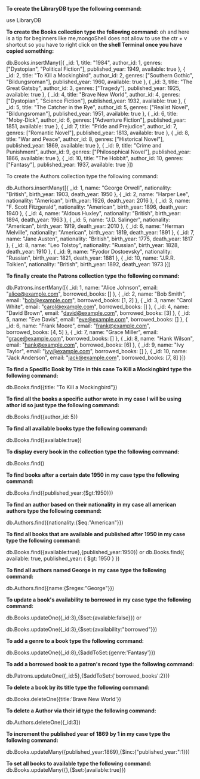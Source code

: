 **To create the LibraryDB type the following command:**

use LibraryDB
<!-- if for some reason you get a reference error use showdbs then useLibrary again but with space between use and Library this time -->

**To create the Books collection type the following command:**
 oh and here is a tip for beginners like me,mongoShell does not allow to use the ctr + v shortcut so you have to right click on **the shell Terminal once you have copied something:**

db.Books.insertMany([{ _id: 1, title: "1984", author_id: 1, genres: ["Dystopian", "Political Fiction"], published_year: 1949, available: true }, { _id: 2, title: "To Kill a Mockingbird", author_id: 2, genres: ["Southern Gothic", "Bildungsroman"], published_year: 1960, available: true }, { _id: 3, title: "The Great Gatsby", author_id: 3, genres: ["Tragedy"], published_year: 1925, available: true }, { _id: 4, title: "Brave New World", author_id: 4, genres: ["Dystopian", "Science Fiction"], published_year: 1932, available: true }, { _id: 5, title: "The Catcher in the Rye", author_id: 5, genres: ["Realist Novel", "Bildungsroman"], published_year: 1951, available: true }, { _id: 6, title: "Moby-Dick", author_id: 6, genres: ["Adventure Fiction"], published_year: 1851, available: true }, { _id: 7, title: "Pride and Prejudice", author_id: 7, genres: ["Romantic Novel"], published_year: 1813, available: true }, { _id: 8, title: "War and Peace", author_id: 8, genres: ["Historical Novel"], published_year: 1869, available: true }, { _id: 9, title: "Crime and Punishment", author_id: 9, genres: ["Philosophical Novel"], published_year: 1866, available: true }, { _id: 10, title: "The Hobbit", author_id: 10, genres: ["Fantasy"], published_year: 1937, available: true }])

To create the Authors collection type the following command:

db.Authors.insertMany([{ _id: 1, name: "George Orwell", nationality: "British", birth_year: 1903, death_year: 1950 }, { _id: 2, name: "Harper Lee", nationality: "American", birth_year: 1926, death_year: 2016 }, { _id: 3, name: "F. Scott Fitzgerald", nationality: "American", birth_year: 1896, death_year: 1940 }, { _id: 4, name: "Aldous Huxley", nationality: "British", birth_year: 1894, death_year: 1963 }, { _id: 5, name: "J.D. Salinger", nationality: "American", birth_year: 1919, death_year: 2010 }, { _id: 6, name: "Herman Melville", nationality: "American", birth_year: 1819, death_year: 1891 }, { _id: 7, name: "Jane Austen", nationality: "British", birth_year: 1775, death_year: 1817 }, { _id: 8, name: "Leo Tolstoy", nationality: "Russian", birth_year: 1828, death_year: 1910 }, { _id: 9, name: "Fyodor Dostoevsky", nationality: "Russian", birth_year: 1821, death_year: 1881 }, { _id: 10, name: "J.R.R. Tolkien", nationality: "British", birth_year: 1892, death_year: 1973 }])

**To finally create the Patrons collection type the following command:**

db.Patrons.insertMany([{ _id: 1, name: "Alice Johnson", email: "alice@example.com", borrowed_books: [] }, { _id: 2, name: "Bob Smith", email: "bob@example.com", borrowed_books: [1, 2] }, { _id: 3, name: "Carol White", email: "carol@example.com", borrowed_books: [] }, { _id: 4, name: "David Brown", email: "david@example.com", borrowed_books: [3] }, { _id: 5, name: "Eve Davis", email: "eve@example.com", borrowed_books: [] }, { _id: 6, name: "Frank Moore", email: "frank@example.com", borrowed_books: [4, 5] }, { _id: 7, name: "Grace Miller", email: "grace@example.com", borrowed_books: [] }, { _id: 8, name: "Hank Wilson", email: "hank@example.com", borrowed_books: [6] }, { _id: 9, name: "Ivy Taylor", email: "ivy@example.com", borrowed_books: [] }, { _id: 10, name: "Jack Anderson", email: "jack@example.com", borrowed_books: [7, 8] }])

**To find a Specific Book by Title in this case To Kill a Mockingbird type the following command:**

db.Books.find({title: "To Kill a Mockingbird"})

**To find all the books a specific author wrote in my case I will be using athor id so just type the following command:**

db.Books.find({author_id: 5})

**To find all available books type the following command:**

db.Books.find({available:true})


**To display every book in the collection type the following command:**

db.Books.find()

**To find books after a certain date 1950 in my case type the following command:**

db.Books.find({published_year:{$gt:1950}})

**To find an author based on their nationality in my case all american authors type the following command:**

db.Authors.find({nationality:{$eq:"American"}})

**To find all books that are available and published after 1950 in my case type the following command:**

db.Books.find({available:true},{published_year:1950}) or
 db.Books.find({ available: true, published_year: { $gt: 1950 } })
<!-- Note this will return books published before and after 1950,I made a mistake-->

**To find all authors named George in my case type the following command:**

db.Authors.find({name:{$regex:"George"}})

**To update a book's availability to borrowed in my case type the following command:**

db.Books.updateOne({_id:3},{$set:{avalable:false}}) or 

db.Books.updateOne({_id:3},{$set:{availability:"borrowed"}})
<!-- Note this will add a new field if it doesn't exist and because i got confused-->

**To add a genre to a book type the following command:**

db.Books.updateOne({_id:8},{$addToSet:{genre:'Fantasy'}})

**To add a borrowed book to a patron's record type the following command:**

db.Patrons.updateOne({_id:5},{$addToSet:{'borrowed_books':2}})

**To delete a book by its title type the following command:**

db.Books.deleteOne({title:'Brave New World'})

**To delete a Author via their id type the following command:**

db.Authors.deleteOne({_id:3})

**To increment the published year of 1869 by 1 in my case type the following command:**

db.Books.updateMany({published_year:1869},{$inc:{"published_year:":1}})

**To set all books to available type the following command:**
db.Books.updateMany({},{$set:{available:true}})